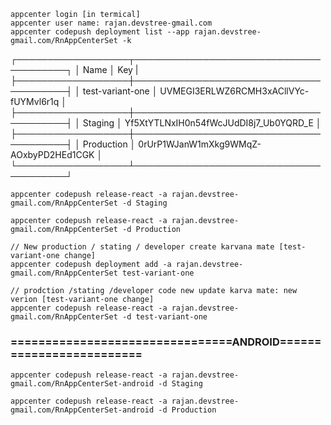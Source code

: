 ```
appcenter login [in termical]
appcenter user name: rajan.devstree-gmail.com
appcenter codepush deployment list --app rajan.devstree-gmail.com/RnAppCenterSet -k
```

┌──────────────────┬───────────────────────────────────────┐
│ Name             │     Key                               |
├──────────────────┼───────────────────────────────────────┤
│ test-variant-one │ UVMEGI3ERLWZ6RCMH3xACllVYc-fUYMvl6r1q │
├──────────────────┼───────────────────────────────────────┤
│ Staging          │ Yf5XtYTLNxIH0n54fWcJUdDI8j7_Ub0YQRD_E │
├──────────────────┼───────────────────────────────────────┤
│ Production       │ 0rUrP1WJanW1mXkg9WMqZ-AOxbyPD2HEd1CGK │
└──────────────────┴───────────────────────────────────────┘
```
appcenter codepush release-react -a rajan.devstree-gmail.com/RnAppCenterSet -d Staging

appcenter codepush release-react -a rajan.devstree-gmail.com/RnAppCenterSet -d Production
```
```
// New production / stating / developer create karvana mate [test-variant-one change]
appcenter codepush deployment add -a rajan.devstree-gmail.com/RnAppCenterSet test-variant-one

// prodction /stating /developer code new update karva mate: new verion [test-variant-one change]
appcenter codepush release-react -a rajan.devstree-gmail.com/RnAppCenterSet -d test-variant-one
```

### ================================ANDROID=========================
```
appcenter codepush release-react -a rajan.devstree-gmail.com/RnAppCenterSet-android -d Staging

appcenter codepush release-react -a rajan.devstree-gmail.com/RnAppCenterSet-android -d Production
```